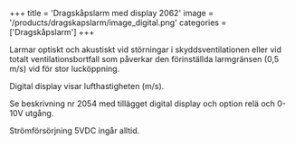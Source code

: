 +++
title = 'Dragskåpslarm med display 2062'
image = '/products/dragskapslarm/image_digital.png'
categories = ['Dragskåpslarm']
+++

Larmar optiskt och akustiskt vid störningar i skyddsventilationen eller vid totalt
ventilationsbortfall som påverkar den förinställda larmgränsen (0,5 m/s) vid för stor lucköppning.

<!--more-->
Digital display visar lufthastigheten (m/s).

Se beskrivning nr 2054 med tillägget digital display och option relä och 0-10V utgång.

Strömförsörjning 5VDC ingår alltid.
